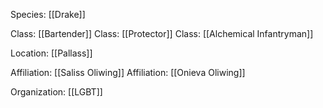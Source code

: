 Species: [[Drake]]

Class: [[Bartender]]
Class: [[Protector]]
Class: [[Alchemical Infantryman]]

Location: [[Pallass]]

Affiliation: [[Saliss Oliwing]]
Affiliation: [[Onieva Oliwing]]

Organization: [[LGBT]]
